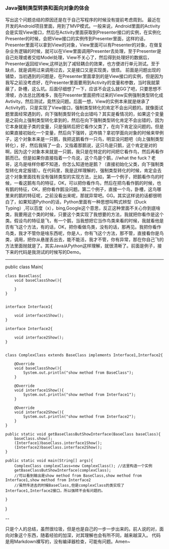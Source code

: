 ### Java强制类型转换和面向对象的体会

写出这个问题总结的原因还是在于自己写程序的时候没有提前考虑周到。
最近在开发的Android项目里面，用到了MVP模式。一般来说，Android里面的Activity会是实现View接口，然后在Activity里面获取到Presenter接口的实例，在实例化Presenter的时候，会把View接口的实例传到Presenter里面，这样的话，Presenter里面可以拿到View的对象，View里面可以有Presenter的对象，在做复杂业务逻辑的时候，就可以在View里面调用Presenter去处理，至于Presenter是自己处理或者交给Model处理，View不关心了，然后得到处理好的数据后，Presenter返回给View,这样达到了减轻耦合的效果，也方便进行单元测试。至于缺点，就是调用过来调用过去，又是接口又是实现类，很烦。
前面是问题出现的铺垫，当初遇到的问题是，在Presenter里面拿到的是View接口的实例，但是因为我写之前没考虑好，在Presenter里面要用到Activity的变量和参数，当时我就蒙蔽了，卧槽，这么坑。后面仔细想了一下，应该不会这么就GG了吧，只要思想不滑坡，办法总比困难多，我在Presenter里面把传过来的View实例强制类型转化成Avtivity。然后测试，竟然没问题。后面一想，View的实例本来就是继承了Activity的，只是实现了View接口，强制类型转化的肯定不会出问题的。就像面试题里面经常遇到的，向下强制类型转化会出错吗？其实是看情况的，如果这个变量是之前向上强制类型转化拿到的，然后在向下强制类型转化肯定不会出错的，因为它本身就是子类的变量，只是强转后把它看作父类了，在向下肯定没问题的。但是如果直接初始化一个变量，然后向下强转，这咋搞？拿初学面向对象的时候来举例子，这个对象本来是一只鹅，我把这鹅看作一只鸟，明显没问题吧（向上强制类型转化），好，然后我隔了一会，又指着那鹅说，这只鸟是只鹅，这个肯定是对的啊，因为这个对象本来就是一只鹅，我只是在特定的时间把它看作鸟，然后再看作鹅而已。但是如果你直接指着一个鸟说，这个鸟是个鹅，//what the fuck？老哥，这鸟是啥样你都不知道，你怎么知道他是鹅？（直接初始化父类，向下强制类型转化肯定报错）。在代码里，我是这样理解的，强制类型转化的时候，肯定会去这个对象里面找有没有强转类型的实现方法，比如，第一个例子，把鹅看作鸟的时候，一看这鹅有鸟的特征，OK，可以把你看作鸟，然后在把鸟看作鹅的时候，也有鹅的特征，OK，把你看作鹅没问题。第二个例子，直接一个鸟，卧槽，这鸟哪里来的鹅的特征呢，之前没看出来呢，那就异常吧。GG。其实这样说的话都很明白了，如果知道Python的话，Python里面有一种思想叫鸭式辨型（Duck Typing）,可以百度（x），bing,Google这个意思，反正这种里面不关心你到底啥类，我要用这个类的时候，只要这个类实现了我想要的方法，我就把你看作是这个类。假设鸟的特征是飞，有一个鹅，当我想把它当作鸟类来看的时候，我就看他是否有飞这个方法，有的话，OK，把你看做鸟类，没有的话，那再见。我把你看作鸟类，我才不管你是啥东西呢，你是人，你有飞这个方法，那不管，直接看你是鸟类，调用，把你从悬崖丢出去，能不能活，我才不管，你有异常，那在你自己飞的方法里面抛就是了。其实Java从Python这样理解，就很清晰了。前面是例子，接下来的代码是我测试的时候写的Demo。

---
public class Main{
	

	class BaseClass{
		void baseClassShow(){

		}
	}


	interface Interface1{

		void interface1Show();
	}
	
	interface Interface2{

		void interface2Show();
	}


	class ComplexClass extends BaseClass implements Interface1,Interface2{

		@Override
		void baseClassShow(){
			System.out.println("show method from BaseClass");
		}

		@Override
		void interface1Show(){
			System.out.println("show method from Interface1");
		}

		@Override
		void interface2Show(){
			System.out.println("show method from Interface2");
		}
	}

	public static void getBaseClassButShowInterface(BaseClass baseClass){
		baseClass.show();
		(Interface1)baseClass.interface1Show();
		(Interface2)baseClass.interface2Show();
	}

	public static void main(String[] args){
		ComplexClass complexClass=new ComplexClass(); //这里构造一个实例
		getBaseClassButShowInterface(complexClass);
		//可以看到输出是show method from BaseClass,show method from Interface1,show method from Interface2
		//虽然传进去的时候BaseClass,但是complexClass的类实现了Interface1,Interface2接口，所以强转不会有问题的。
		
	}

}

--

只是个人的总结，虽然很垃圾，但是也是自己的一步一步出来的。前人说的对，面向对象这个东西，随着经验的加深，对其理解也会有所不同，越来越深入。
代码是用Markdown裸写的，没有编译器检查，可能有问题。Amen~